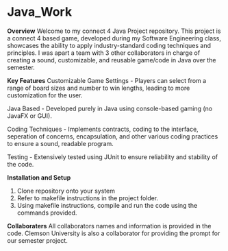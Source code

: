 # Java_Work

**Overview**
Welcome to my connect 4 Java Project repository. This project is a connect 4 based game, developed during my Software Engineering class, showcases the ability to apply industry-standard coding techniques and principles. I was apart a team with 3 other collaborators in charge of creating a sound, customizable, and reusable game/code in Java over the semester.

**Key Features**
Customizable Game Settings - Players can select from a range of board sizes and number to win lengths, leading to more customization for the user.

Java Based - Developed purely in Java using console-based gaming (no JavaFX or GUI).

Coding Techniques - Implements contracts, coding to the interface, seperation of concerns, encapsulation, and other various coding practices to ensure a sound, readable program.

Testing - Extensively tested using JUnit to ensure reliability and stability of the code.


**Installation and Setup**
1. Clone repository onto your system
2. Refer to makefile instructions in the project folder.
3. Using makefile instructions, compile and run the code using the commands provided.


**Collaboraters**
All collaborators names and information is provided in the code. Clemson University is also a collaborator for providing the prompt for our semester project.
